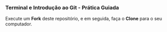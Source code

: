 ### Terminal e Introdução ao Git - Prática Guiada

Execute um **Fork** deste repositório, e em seguida, faça o **Clone** para o seu computador.
